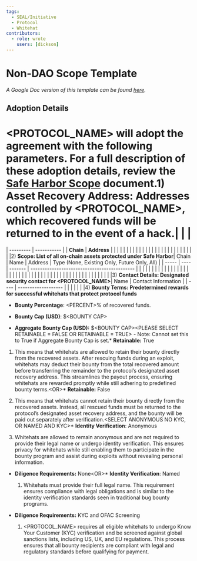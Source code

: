 ```yaml
---
tags:
  - SEAL/Initiative
  - Protocol
  - Whitehat
contributors:
  - role: wrote
    users: [dickson]
---
```


# Non-DAO Scope Template

*A Google Doc version of this template can be found [here](https://docs.google.com/document/d/1kcgeq2GmmuSHyMzbl0mlgRhMHag-av4B4TdLZFqdoSE/edit?tab=t.0#heading=h.3zg7p0uu82jx).*

## **Adoption Details**

# \<PROTOCOL\_NAME> will adopt the agreement with the following parameters. For a full description of these adoption details, review the [Safe Harbor Scope](./scope-terms.md) document.1) **Asset Recovery Address: Addresses controlled by \<PROTOCOL\_NAME>, which recovered funds will be returned to in the event of a hack.**|           |             |
| --------- | ----------- |
| **Chain** | **Address** |
|           |             |
|           |             |
|           |             |
|           |             |
|           |             |
|           |             |
|           |             |
|           |             |
|           |             |2) **Scope: List of all on-chain assets protected under Safe Harbor**| Chain | Name | Address | Type (None, Existing Only, Future Only, All) |
| ----- | ---- | ------- | -------------------------------------------- |
|       |      |         |                                              |
|       |      |         |                                              |
|       |      |         |                                              |
|       |      |         |                                              |
|       |      |         |                                              |
|       |      |         |                                              |
|       |      |         |                                              |
|       |      |         |                                              |
|       |      |         |                                              |
|       |      |         |                                              |3) **Contact Details: Designated security contact for \<PROTOCOL\_NAME>**| Name | Contact Information |
| ---- | ------------------- |
|      |                     |
|      |                     |4) **Bounty Terms: Predetermined rewards for successful whitehats that protect protocol funds**

   - **Bounty Percentage**: \<PERCENT>% of recovered funds.

   - **Bounty Cap (USD)**: $\<BOUNTY CAP>

   - **Aggregate Bounty Cap (USD):** $\<BOUNTY CAP>\<PLEASE SELECT RETAINABLE = FALSE OR RETAINABLE = TRUE> - Note: Cannot set this to True if Aggregate Bounty Cap is set.* **Retainable:** True 

  1. This means that whitehats are allowed to retain their bounty directly from the recovered assets. After rescuing funds during an exploit, whitehats may deduct their bounty from the total recovered amount before transferring the remainder to the protocol’s designated asset recovery address. This streamlines the payout process, ensuring whitehats are rewarded promptly while still adhering to predefined bounty terms.\<OR>* **Retainable:** False

  1. This means that whitehats cannot retain their bounty directly from the recovered assets. Instead, all rescued funds must be returned to the protocol’s designated asset recovery address, and the bounty will be paid out separately after verification.\<SELECT ANONYMOUS NO KYC, OR NAMED AND KYC>* **Identity Verification**: Anonymous

  1. Whitehats are allowed to remain anonymous and are not required to provide their legal name or undergo identity verification. This ensures privacy for whitehats while still enabling them to participate in the bounty program and assist during exploits without revealing personal information.

* **Diligence Requirements:** None\<OR>* **Identity Verification**: Named

  1. Whitehats must provide their full legal name. This requirement ensures compliance with legal obligations and is similar to the identity verification standards seen in traditional bug bounty programs.

* **Diligence Requirements:** KYC and OFAC Screening

  1. \<PROTOCOL\_NAME> requires all eligible whitehats to undergo Know Your Customer (KYC) verification and be screened against global sanctions lists, including US, UK, and EU regulations. This process ensures that all bounty recipients are compliant with legal and regulatory standards before qualifying for payment.
